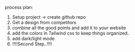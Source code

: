 process plan:

1. Setup project -> create github repo
2. Get a design from competitors
3. combine all the good points and add it to your website
4. add the colors in Tailwind css to keep things organized..
5. add dark/light mode
6. !!!!Second Step..!!!!

<!--
! Main Overview:
So the main project/goal is to have a website for the sale [frontend] and managing of mobile proxies [back end]

I currently have a service where i rent out mobile 4G proxies. Now all sales are manual trough telegram from setup/payment/renewal/request for changes.

The software that i use to make and manage the proxies is called proxysmart https://proxysmart.org/. On the backend we will need to implement a dashboard that can controle the mobile proxies for clients.
The proxies have a dashboard currently which i can use to control the proxies. But the client do it. The goal is to connect this dashboard with the backend for each client, for the proxies they have rented.

Documentation about this can be found on their website https://proxysmart.org/wiki/v2:readme


___
Similar Website:
https://soax.com/proxies/mobile
https://oxylabs.io/products/mobile-proxies
https://brightdata.com/proxy-types/mobile-proxies
https://gridpanel.net/5g-mobile-proxies


Similar websites that offer proxies and have a dashboard/portal also made with proxysmart

https://coronium.io/
https://proproxies.co.uk/


Some other big 4G proxies companies

https://lteboost.com/
https://airproxy.io/en/
https://thesocialproxy.com/
https://ltesocks.io/
!! amaing designs:
https://thesocialproxy.com/
https://soax.com/proxies/mobile


_ good assets:
https://brightdata.com/proxy-types/mobile-proxies
 -->
